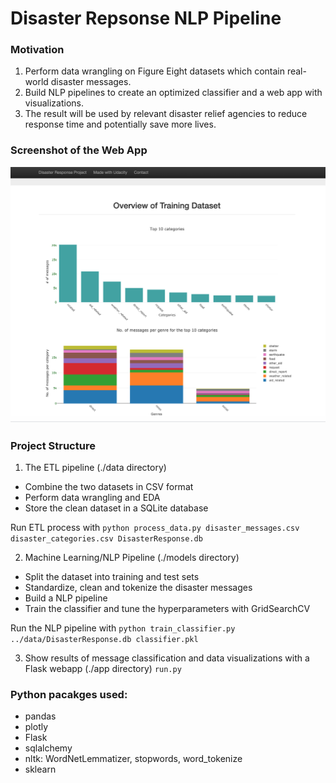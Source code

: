 # Disaster Repsonse NLP Pipeline 

### Motivation 
1. Perform data wrangling on Figure Eight datasets which contain real-world disaster messages.
2. Build NLP pipelines to create an optimized classifier and a web app with visualizations.
3. The result will be used by relevant disaster relief agencies to reduce response time and potentially save more lives.

### Screenshot of the Web App
![alt text](https://github.com/ychlinda/figure8_natural_disaster/blob/master/webapp_screenshot.jpg)

### Project Structure

1. The ETL pipeline (./data directory)
- Combine the two datasets in CSV format
- Perform data wrangling and EDA
- Store the clean dataset in a SQLite database

Run ETL process with `python process_data.py disaster_messages.csv disaster_categories.csv DisasterResponse.db`

2. Machine Learning/NLP Pipeline (./models directory)
- Split the dataset into training and test sets
- Standardize, clean and tokenize the disaster messages
- Build a NLP pipeline
- Train the classifier and tune the hyperparameters with GridSearchCV

Run the NLP pipeline with `python train_classifier.py ../data/DisasterResponse.db classifier.pkl`

3. Show results of message classification and data visualizations with a Flask webapp (./app directory)
`run.py`

### Python pacakges used: 
- pandas
- plotly
- Flask
- sqlalchemy
- nltk: WordNetLemmatizer, stopwords, word_tokenize
- sklearn

